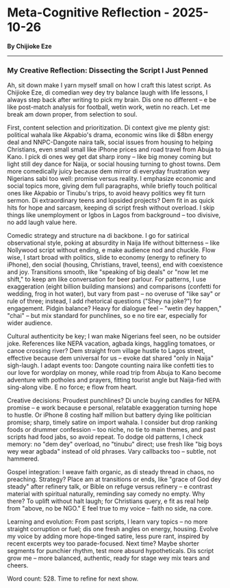 # Meta-Cognitive Reflection - 2025-10-26

**By Chijioke Eze**

---

### My Creative Reflection: Dissecting the Script I Just Penned

Ah, sit down make I yarn myself small on how I craft this latest script. As Chijioke Eze, di comedian wey dey try balance laugh with life lessons, I always step back after writing to pick my brain. Dis one no different – e be like post-match analysis for football, wetin work, wetin no reach. Let me break am down proper, from selection to soul.

First, content selection and prioritization. Di context give me plenty gist: political wahala like Akpabio's drama, economic wins like di $8bn energy deal and NNPC-Dangote naira talk, social issues from housing to helping Christians, even small small like iPhone prices and road travel from Abuja to Kano. I pick di ones wey get dat sharp irony – like big money coming but light still dey dance for Naija, or social housing turning to ghost towns. Dem more comedically juicy because dem mirror di everyday frustration wey Nigerians sabi too well: promise versus reality. I emphasize economic and social topics more, giving dem full paragraphs, while briefly touch political ones like Akpabio or Tinubu's trips, to avoid heavy politics wey fit turn sermon. Di extraordinary teens and lopsided projects? Dem fit in as quick hits for hope and sarcasm, keeping di script fresh without overload. I skip things like unemployment or Igbos in Lagos from background – too divisive, no add laugh value here.

Comedic strategy and structure na di backbone. I go for satirical observational style, poking at absurdity in Naija life without bitterness – like Nollywood script without ending, e make audience nod and chuckle. Flow wise, I start broad with politics, slide to economy (energy to refinery to iPhone), den social (housing, Christians, travel, teens), end with coexistence and joy. Transitions smooth, like "speaking of big deals" or "now let me shift," to keep am like conversation for beer parlour. For patterns, I use exaggeration (eight billion building mansions) and comparisons (confetti for wedding, frog in hot water), but vary from past – no overuse of "like say" or rule of three; instead, I add rhetorical questions ("Shey na joke?") for engagement. Pidgin balance? Heavy for dialogue feel – "wetin dey happen," "chai" – but mix standard for punchlines, so e no tire ear, especially for wider audience.

Cultural authenticity be key; I wan make Nigerians feel seen, no be outsider joke. References like NEPA vacation, agbada kings, haggling tomatoes, or canoe crossing river? Dem straight from village hustle to Lagos street, effective because dem universal for us – evoke dat shared "only in Naija" sigh-laugh. I adapt events too: Dangote counting naira like confetti ties to our love for wordplay on money, while road trip from Abuja to Kano become adventure with potholes and prayers, fitting tourist angle but Naija-fied with sing-along vibe. E no force; e flow from heart.

Creative decisions: Proudest punchlines? Di uncle buying candles for NEPA promise – e work because e personal, relatable exaggeration turning hope to hustle. Or iPhone 8 costing half million but battery dying like politician promise; sharp, timely satire on import wahala. I consider but drop ranking foods or drummer confession – too niche, no tie to main themes, and past scripts had food jabs, so avoid repeat. To dodge old patterns, I check memory: no "dem dey" overload, no "tinubu" direct; use fresh like "big boys wey wear agbada" instead of old phrases. Vary callbacks too – subtle, not hammered.

Gospel integration: I weave faith organic, as di steady thread in chaos, no preaching. Strategy? Place am at transitions or ends, like "grace of God dey steady" after refinery talk, or Bible on refuge versus refinery – e contrast material with spiritual naturally, reminding say comedy no empty. Why there? To uplift without halt laugh; for Christians query, e fit as real help from "above, no be NGO." E feel true to my voice – faith no side, na core.

Learning and evolution: From past scripts, I learn vary topics – no more straight corruption or fuel; dis one fresh angles on energy, housing. Evolve my voice by adding more hope-tinged satire, less pure rant, inspired by recent excerpts wey too parade-focused. Next time? Maybe shorter segments for punchier rhythm, test more absurd hypotheticals. Dis script grow me – more balanced, authentic, ready for stage wey mix tears and cheers.

Word count: 528. Time to refine for next show.